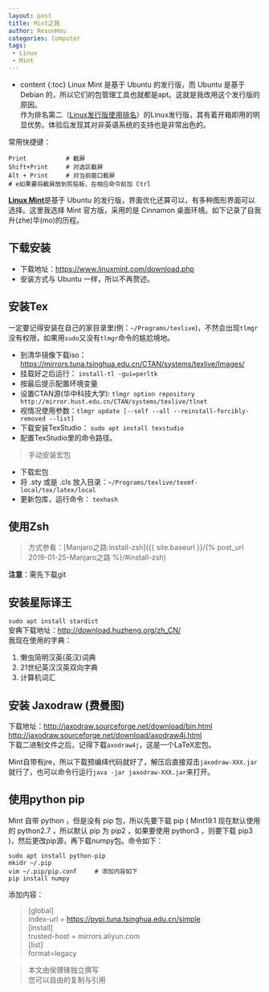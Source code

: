 ```yaml
---
layout: post
title: Mint之路
author: ResonHou
categories: Computer
tags:
 - Linux
 - Mint
---
```


* content
{:toc}
Linux Mint 是基于 Ubuntu 的发行版，而 Ubuntu 是基于 Debian 的，所以它们的包管理工具也就都是apt。这就是我改用这个发行版的原因。  
作为排名第二（[Linux发行版使用排名](https://distrowatch.com/dwres.php?resource=popularity)）的Linux发行版，其有着开箱即用的明显优势。体验后发现其对非英语系统的支持也是非常出色的。

常用快捷键：
```
Print           # 截屏
Shift+Print     # 对选区截屏
Alt + Print     # 对当前窗口截屏
# e如果要将截屏放到剪贴板，在相应命令前加 Ctrl
```
<!-- more -->

[**Linux Mint**](https://www.linuxmint.com)是基于 Ubuntu 的发行版，界面优化还算可以，有多种图形界面可以选择。这里我选择 Mint 官方版，采用的是 Cinnamon 桌面环境。如下记录了自我升(zhe)华(mo)的历程。  

## 下载安装
* 下载地址：https://www.linuxmint.com/download.php
* 安装方式与 Ubuntu 一样，所以不再赘述。

## 安装Tex
一定要记得安装在自己的家目录里(例：`~/Programs/texlive`)，不然会出现`tlmgr`没有权限，如果用`sudo`又没有`tlmgr`命令的尴尬境地。  
* 到清华镜像下载iso：https://mirrors.tuna.tsinghua.edu.cn/CTAN/systems/texlive/Images/
* 挂载好之后运行：      `install-tl -gui=perltk`
* 按最后提示配置环境变量
* 设置CTAN源(华中科技大学):           `tlmgr option repository http://mirror.hust.edu.cn/CTAN/systems/texlive/tlnet`
* 视情况使用参数：`tlmgr update [--self --all --reinstall-forcibly-removed --list]`
* 下载安装TexStudio：   `sudo apt install texstudio`
* 配置TexStudio里的命令路径。

> 手动安装宏包  

* 下载宏包
* 将 .sty 或是 .cls 放入目录：`~/Programs/texlive/texmf-local/tex/latex/local`
* 更新包库，运行命令：    `texhash`

## 使用Zsh
> 方式参看：[Manjaro之路:install-zsh]({{ site.baseurl }}/{% post_url 2019-01-25-Manjaro之路 %}/#install-zsh)   

**注意**：需先下载git

## 安装星际译王
`sudo apt install stardict `  
安典下载地址：http://download.huzheng.org/zh_CN/  
我现在使用的字典：  
1. 懒虫简明汉英(英汉)词典
2. 21世纪英汉汉英双向字典
3. 计算机词汇

## 安装 Jaxodraw (费曼图)
下载地址：http://jaxodraw.sourceforge.net/download/bin.html  
http://jaxodraw.sourceforge.net/download/axodraw4j.html  
下载二进制文件之后，记得下载`axodraw4j`，这是一个LaTeX宏包。

Mint自带有jre，所以下载预编绎代码就好了，解压后直接双击`jaxodraw-XXX.jar`就行了，也可以命令行运行`java -jar jaxodraw-XXX.jar`来打开。

## 使用python pip
Mint 自带 python ，但是没有 pip 包，所以先要下载 pip ( Mint19.1 现在默认使用的 python2.7 ，所以默认 pip 为 pip2 ，如果要使用 python3 ，则要下载 pip3 )，然后更改pip源，再下载numpy包。命令如下：
```
sudo apt install python-pip
mkidr ~/.pip
vim ~/.pip/pip.conf     # 添加内容如下
pip install numpy
```
添加内容：  
> [global]  
index-url = https://pypi.tuna.tsinghua.edu.cn/simple  
[install]  
trusted-host = mirrors.aliyun.com  
[list]  
format=legacy  



> 本文由侯镖锋独立撰写  
> 您可以自由的复制与引用